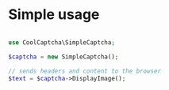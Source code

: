 # Simple usage

```php

use CoolCaptcha\SimpleCaptcha;

$captcha = new SimpleCaptcha();

// sends headers and content to the browser
$text = $captcha->DisplayImage();

```

